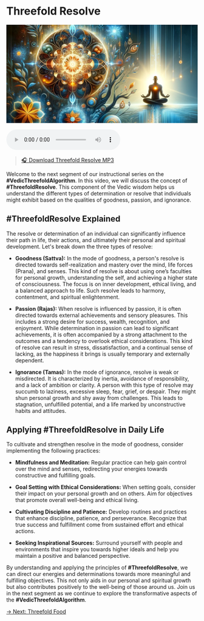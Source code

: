 # Threefold Resolve

![Threefold Resolve](../img/ins-threefold-resolve.png)

<audio src="https://indra.team/audio/indra/threefold-resolve.mp3" controls></audio>

> [🎧 Download Threefold Resolve MP3](https://indra.team/audio/indra/threefold-resolve.mp3)

Welcome to the next segment of our instructional series on the **#VedicThreefoldAlgorithm**. In this video, we will discuss the concept of **#ThreefoldResolve**. This component of the Vedic wisdom helps us understand the different types of determination or resolve that individuals might exhibit based on the qualities of goodness, passion, and ignorance.

## #ThreefoldResolve Explained

The resolve or determination of an individual can significantly influence their path in life, their actions, and ultimately their personal and spiritual development. Let's break down the three types of resolve:

- **Goodness (Sattva):** In the mode of goodness, a person's resolve is directed towards self-realization and mastery over the mind, life forces (Prana), and senses. This kind of resolve is about using one’s faculties for personal growth, understanding the self, and achieving a higher state of consciousness. The focus is on inner development, ethical living, and a balanced approach to life. Such resolve leads to harmony, contentment, and spiritual enlightenment.

- **Passion (Rajas):** When resolve is influenced by passion, it is often directed towards external achievements and sensory pleasures. This includes a strong desire for success, wealth, recognition, and enjoyment. While determination in passion can lead to significant achievements, it is often accompanied by a strong attachment to the outcomes and a tendency to overlook ethical considerations. This kind of resolve can result in stress, dissatisfaction, and a continual sense of lacking, as the happiness it brings is usually temporary and externally dependent.

- **Ignorance (Tamas):** In the mode of ignorance, resolve is weak or misdirected. It is characterized by inertia, avoidance of responsibility, and a lack of ambition or clarity. A person with this type of resolve may succumb to laziness, excessive sleep, fear, grief, or despair. They might shun personal growth and shy away from challenges. This leads to stagnation, unfulfilled potential, and a life marked by unconstructive habits and attitudes.

## Applying #ThreefoldResolve in Daily Life

To cultivate and strengthen resolve in the mode of goodness, consider implementing the following practices:

- **Mindfulness and Meditation:** Regular practice can help gain control over the mind and senses, redirecting your energies towards constructive and fulfilling goals.

- **Goal Setting with Ethical Considerations:** When setting goals, consider their impact on your personal growth and on others. Aim for objectives that promote overall well-being and ethical living.

- **Cultivating Discipline and Patience:** Develop routines and practices that enhance discipline, patience, and perseverance. Recognize that true success and fulfillment come from sustained effort and ethical actions.

- **Seeking Inspirational Sources:** Surround yourself with people and environments that inspire you towards higher ideals and help you maintain a positive and balanced perspective.

By understanding and applying the principles of **#ThreefoldResolve**, we can direct our energies and determinations towards more meaningful and fulfilling objectives. This not only aids in our personal and spiritual growth but also contributes positively to the well-being of those around us. Join us in the next segment as we continue to explore the transformative aspects of the **#VedicThreefoldAlgorithm**.

[→ Next: Threefold Food](threefold-food.md)
